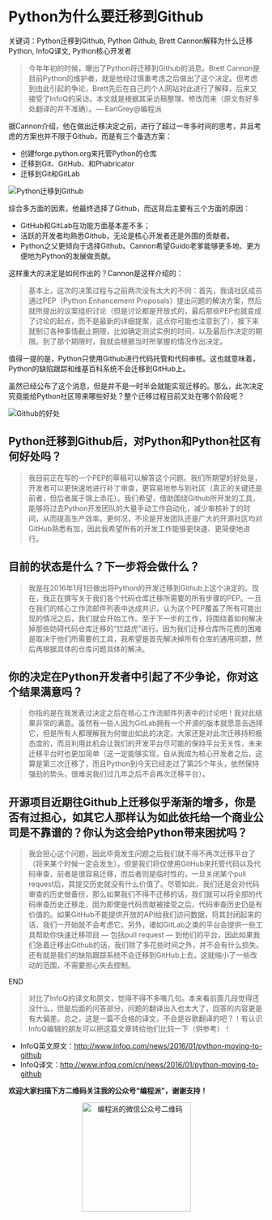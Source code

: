 # Python为什么要迁移到Github

关键词：Python迁移到Github, Python Github, Brett Cannon解释为什么迁移Python, InfoQ译文, Python核心开发者

> 今年年初的时候，曝出了Python将迁移到Github的消息。Brett Cannon是目前Python的维护者，就是他经过慎重考虑之后做出了这个决定。但考虑到由此引起的争论，Brett先后在自己的个人网站对此进行了解释，后来又接受了InfoQ的采访。本文就是根据其采访稿整理、修改而来（原文有好多处翻译的并不准确）。— EarlGrey@编程派

据Cannon介绍，他在做出迁移决定之前，进行了超过一年多时间的思考，并且考虑的方案也并不限于Github，而是有三个备选方案：

- 创建forge.python.org来托管Python的仓库
- 迁移到Git、GitHub、和Phabricator
- 迁移到Git和GitLab

![Python迁移到Github](http://ww2.sinaimg.cn/large/006faQNTjw1f0brfccn7vj30g2077wf8.jpg)

综合多方面的因素，他最终选择了Github，而这背后主要有三个方面的原因：

- GitHub和GitLab在功能方面基本差不多；
- 活跃的开发者均熟悉Github，无论是核心开发者还是外围的贡献者。
- Python之父更倾向于选择Github。Cannon希望Guido老爹能够更多地、更方便地为Python的发展做贡献。

这样重大的决定是如何作出的？Cannon是这样介绍的：

> 基本上，这次的决策过程与之前两次没有太大的不同：首先，我请社区成员通过PEP（Python Enhancement Proposals）提出问题的解决方案，然后就所提出的议案组织讨论（但是讨论都是开放式的，最后那些PEP也就变成了讨论的起点，而不是最新的详细提案，这点你可能也注意到了），接下来就制订各种事情截止期限，比如确定测试实例的时间，以及最后作决定的期限。到了那个期限时，我就会根据当时所掌握的情况作出决定。

值得一提的是，Python只使用Github进行代码托管和代码审核。这也就意味着，Python的缺陷跟踪和维基百科系统不会迁移到GitHub上。


虽然已经公布了这个消息，但是并不是一时半会就能实现迁移的。那么，此次决定究竟能给Python社区带来哪些好处？整个迁移过程目前又处在哪个阶段呢？

![Github的好处](http://ww3.sinaimg.cn/large/006faQNTjw1f0brf281qlg308o06y74c.gif)

## Python迁移到Github后，对Python和Python社区有何好处吗？

> 我目前正在写的一个PEP的草稿可以解答这个问题。我们所期望的好处是，开发者可以更快速地进行补丁审查，更容易地参与到社区（真正的关键还是前者，但后者属于锦上添花）。我们希望，借助围绕Github所开发的工具，能够将过去Python开发团队的大量手动工作自动化，减少审核补丁的时间，从而提高生产效率。更何况，不论是开发团队还是广大的开源社区均对GitHub熟悉有加，因此我希望所有的开发工作能够更快速、更简便地进行。

## 目前的状态是什么？下一步将会做什么？

> 我是在2016年1月1日做出将Python的开发迁移到Github上这个决定的。现在，我正在撰写关于我们各个代码仓库迁移所需要的所有步骤的PEP。一旦在我们的核心工作流邮件列表中达成共识，认为这个PEP覆盖了所有可能出现的情况之后，我们就会开始工作。至于下一步的工作，将围绕着如何解决掉那些妨碍代码仓库迁移的“拦路虎”进行。因为我们迁移仓库所花费的困难是取决于他们所需要的工具，我希望是首先解决掉所有仓库的通用问题，然后再根据具体的仓库问题具体的解决。

## 你的决定在Python开发者中引起了不少争论，你对这个结果满意吗？

> 你指的是在我发表过决定之后在核心工作流邮件列表中的讨论吧！我对此结果非常的满意。虽然有一些人因为GitLab拥有一个开源的版本就愿意去选择它，但是所有人都理解我为何做出如此的决定。大家还是对此次迁移持积极态度的，而且利用此机会让我们的开发平台尽可能的保持平台无关性，未来迁移平台时也更加简单（这一定能够实现，自从我成为核心开发者之后，这算是第三次迁移了，而且Python到今天已经走过了第25个年头，依然保持强劲的势头，很难说我们过几年之后不会再次迁移平台）。

## 开源项目近期往Github上迁移似乎渐渐的增多，你是否有过担心，如其它人那样认为如此依托给一个商业公司是不靠谱的？你认为这会给Python带来困扰吗？

> 我会担心这个问题，因此毕竟发生问题之后我们就不得不再次迁移平台了（将来某个时候一定会发生）。但是我们将仅使用GitHub来托管代码以及代码审查，前者是很容易迁移，而后者则是临时性的，一旦关闭某个pull request后，其提交历史就没有什么价值了。尽管如此，我们还是会对代码审查的历史做备份，那么如果我们不得不迁移的话，我们就可以将全部的代码审查历史迁移走，因为即使是代码贡献被接受之后，代码审查历史仍是有价值的。如果GitHub不能提供开放的API给我们访问数据，将其封闭起来的话，我们一开始就不会考虑它。另外，诸如GitLab之类的平台会提供一些工具帮助你快速迁移项目 — 包括pull request — 到他们的平台，因此如果我们急着迁移出Github的话，我们除了多花些时间之外，并不会有什么损失。还有就是我们的缺陷跟踪系统不会迁移到GitHub上去，这就缩小了一些改动的范围，不需要担心失去控制。


END

> 对比了InfoQ的译文和原文，觉得不得不多嘴几句。本来看前面几段觉得还没什么，但是后面的问答部分，问题的翻译出入也太大了，回答的内容更是有大偏差。总之，这是一篇不合格的译文，不会是谷歌翻译的吧？！有认识InfoQ编辑的朋友可以把这篇文章转给他们比较一下（供参考）！

- InfoQ英文原文：http://www.infoq.com/news/2016/01/python-moving-to-github
- InfoQ译文：http://www.infoq.com/cn/news/2016/01/python-moving-to-github

**欢迎大家扫描下方二维码关注我的公众号“编程派”，谢谢支持！**

<p style="text-align:center">
    <img src="http://codingpy.com/static/images/wechat-of-codingpy.jpg" alt="编程派的微信公众号二维码" style="width:215px;height:215px">
</p>
